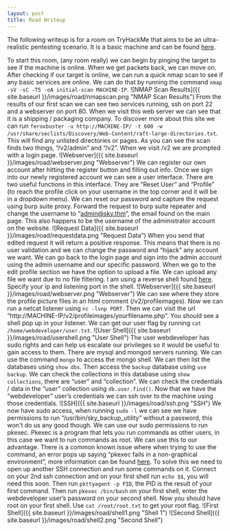 ```yaml
---
layout: post
title: Road Writeup
---
```


The following writeup is for a room on TryHackMe that aims to be an ultra-realistic pentesting scenario. It is a basic machine and can be found [here](https://tryhackme.com/room/road). 

To start this room, (any room really) we can begin by pinging the target to see if the machine is online. When we get packets back, we can move on. After checking if our target is online, we can run a quick nmap scan to see if any basic services are online. We can do that by running the command `nmap -sV -sC -T5 -oA initial-scan MACHINE-IP`. 
![NMAP Scan Results]({{ site.baseurl }}/images/road/nmapscan.png "NMAP Scan Results")
From the results of our first scan we can see two services running, ssh on port 22 and a webserver on port 80. When we visit this web server we can see that it is a shipping / packaging company. To discover more about this site we can run `feroxbuster -u http://MACHINE-IP/ -t 600 -w /usr/share/seclists/Discovery/Web-Content/raft-large-directories.txt`. This will find any unlisted directories or pages. As you can see the scan finds two things, “/v2/admin” and “/v2”. When we visit /v2 we are prompted with a login page. 
![Webserver]({{ site.baseurl }}/images/road/webserver.png "Webserver")
We can register our own account after hitting the register button and filling out info. Once we sign into our newly registered account we can see a user interface. There are two useful functions in this interface. They are “Reset User” and “Profile” (to reach the profile click on your username in the top corner and it will be in a dropdown menu). We can reset our password and capture the request using burp suite proxy. Forward the request to burp suite repeater and change the username to “admin@sky.thm”, the email found on the main page. This also happens to be the username of the administrator account on the website.
![Request Data]({{ site.baseurl }}/images/road/requestdata.png "Request Data")
When you send that edited request it will return a positive response. This means that there is no user validation and we can change the password and “hijack” any account we want. We can go back to the login page and sign into the admin account using the admin username and our specific password. When we go to the edit profile section we have the option to upload a file. We can upload any file we want due to no file filtering. I am using a reverse shell found [here](https://github.com/pentestmonkey/php-reverse-shell/blob/master/php-reverse-shell.php). Specify your ip and listening port in the shell.
![Webserver]({{ site.baseurl }}/images/road/webserver.png "Webserver")
We can see where they store the profile picture files in an html comment (/v2/profileimages).
Now we can run a netcat listener using `nc -lvnp PORT`. Then we can visit the url “http://MACHINE-IP/v2/profileimages/yourfilename.php”. You should see a shell pop up in your listener. We can get our user flag by running `cat /home/webdeveloper/user.txt`.
![User Shell]({{ site.baseurl }}/images/road/usershell.png "User Shell")
The user webdeveloper has sudo rights and can help us escalate our privileges so it would be useful to gain access to them. There are mysql and mongod servers running. We can use the command `mongo` to access the mongo shell. We can then list the databases using `show dbs`. Then access the `backup` database using `use backup`. We can check the collections in this database using `show collections`, there are “user” and “collection”. We can check the credentials / data in the “user” collection using `db.user.find()`. Now that we have the “webdeveloper” user’s credentials we can ssh over to the machine using those credentials. 
![SSH]({{ site.baseurl }}/images/road/ssh.png "SSH")
We now have sudo access, when running `sudo -l` we can see we have permissions to run “/usr/bin/sky_backup_utility” without a password, this won't do us any good though. We can use our sudo permissions to run pkexec. Pkexec is a program that lets you run commands as other users, in this case we want to run commands as root. We can use this to our advantage. There is a common known issue where when trying to use the command, an error pops up saying “pkexec fails in a non-graphical environment”, more information can be found [here](https://bugs.launchpad.net/ubuntu/+source/policykit-1/+bug/1821415). To solve this we need to open up another SSH connection and run some commands on it. Connect on your 2nd ssh connection and on your first shell run `echo $$`, you will need this soon. Then run `pkttyagent -p PID`, the PID is the result of your first command. Then run `pkexec /bin/bash` on your first shell, enter the webdeveloper user’s password on your second shell. Now you should have root on your first shell. Use `cat /root/root.txt` to get your root flag.
![First Shell]({{ site.baseurl }}/images/road/shell1.png "Shell 1") ![Second Shell]({{ site.baseurl }}/images/road/shell2.png "Second Shell")

